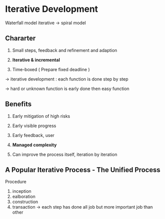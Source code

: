 Iterative Development
=============
Waterfall model iterative -> spiral model

Chararter
-------------

1. Small steps, feedback and refinement and adaption

2. **Iterative & incremental**

3. Time-boxed ( Prepare fixed deadline )

-> iterative development : each function is done step by step

-> hard or unknown function is early done then easy function

Benefits
-------------

1. Early mitigation of high risks

2. Early visible progress

3. Early feedback, user

4. **Managed complexity**

5. Can improve the process itself, iteration by iteration

A Popular Iterative Process - The Unified Process
-------------

Procedure
1. inception 
2. ealboration
3. construction
4. transaction
-> each step has done all job but more important job than other

